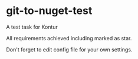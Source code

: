 # git-to-nuget-test
A test task for Kontur

All requirements achieved including marked as star.

Don't forget to edit config file for your own settings.